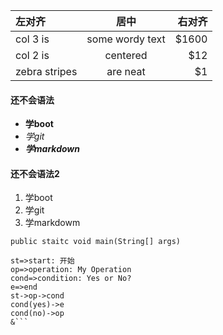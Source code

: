 
| 左对齐 | 居中  | 右对齐 |
| :------------ |:---------------:| -----:|
| col 3 is      | some wordy text | $1600 |
| col 2 is      | centered        |   $12 |
| zebra stripes | are neat        |    $1 |

#### 还不会语法
- **学boot**
- *学git*
- ***学markdown***

#### 还不会语法2
1. 学boot
2. 学git
3. 学markdowm

`
public staitc void main(String[] args)
`


```flow
st=>start: 开始
op=>operation: My Operation
cond=>condition: Yes or No?
e=>end
st->op->cond
cond(yes)->e
cond(no)->op
&```

